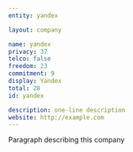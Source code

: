 ```yaml
---
entity: yandex

layout: company

name: yandex
privacy: 37
telco: false
freedom: 23
commitment: 9
display: Yandex
total: 28
id: yandex

description: one-line description
website: http://example.com
---
```


Paragraph describing this company
